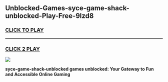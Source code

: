 
## Unblocked-Games-syce-game-shack-unblocked-Play-Free-9lzd8
<h3>
<a href="https://premium76.site?title=syce-game-shack-unblocked&ref=09A">CLICK TO PLAY</a></h3>
<hr>

<h3>
<a href="https://premium76.site?title=syce-game-shack-unblocked&ref=09A">CLICK 2 PLAY</a>
  
</h3>

<a href="https://premium76.site?title=syce-game-shack-unblocked&ref=09A"><img src="https://clearcache.store/games.png"></a>


**syce-game-shack-unblocked games unblocked: Your Gateway to Fun and Accessible Online Gaming**
